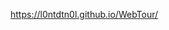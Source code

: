 <p><a href="https://l0ntdtn0l.github.io/WebTour/" target="_blank">https://l0ntdtn0l.github.io/WebTour/</a></p>

